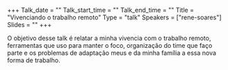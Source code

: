 +++
Talk_date = ""
Talk_start_time = ""
Talk_end_time = ""
Title = "Vivenciando o trabalho remoto"
Type = "talk"
Speakers = ["rene-soares"]
Slides = ""
+++

O objetivo desse talk é relatar a minha vivencia com o trabalho remoto, ferramentas que uso para manter o foco, organização do time que faço parte e os problemas de adaptação meus e da minha família a essa nova forma de trabalho.
